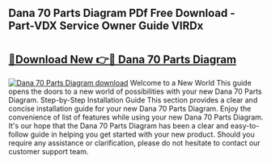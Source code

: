 ## Dana 70 Parts Diagram PDf Free Download - Part-VDX Service Owner Guide VIRDx

# <h2><a href="http://dfm8knk.blite.top/?on=Dana+70+Parts+Diagram">🔗Download New 👉🔴 Dana 70 Parts Diagram</a></h2>

[![Dana 70 Parts Diagram download](https://i.imgur.com/lujVjoI.png)](http://dfm8knk.blite.top/?on=Dana+70+Parts+Diagram)
Welcome to a New World This guide opens the doors to a new world of possibilities with your new Dana 70 Parts Diagram. Step-by-Step Installation Guide This section provides a clear and concise installation guide for your new Dana 70 Parts Diagram. Enjoy the convenience of list of features while using your new Dana 70 Parts Diagram. It's our hope that the Dana 70 Parts Diagram has been a clear and easy-to-follow guide in helping you get started with your new product. Should you require any assistance or clarification, please do not hesitate to contact our customer support team.
